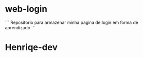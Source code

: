 # web-login
´´´ Repositorio para armazenar minha pagina de login em forma de aprendizado ´´´

# Henriqe-dev
